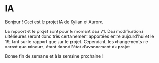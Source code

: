 # IA

Bonjour ! Ceci est le projet IA de Kylian et Aurore.

Le rapport et le projet sont pour le moment des V1. Des modifications ultérieures seront donc très certainement apportées entre aujourd'hui et le 19, tant sur le rapport que sur le projet. Cependant, les changements ne seront que mineurs, étant donné l'état d'avancement du projet.

Bonne fin de semaine et à la semaine prochaine !
